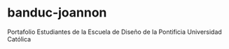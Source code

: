 # banduc-joannon
Portafolio
Estudiantes de la Escuela de Diseño de la Pontificia Universidad Católica
